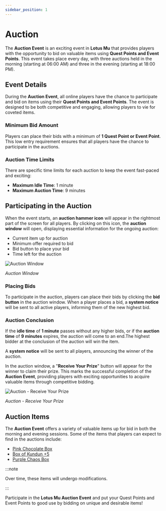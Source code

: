 ```yaml
---
sidebar_position: 1
---
```


# Auction

The **Auction Event** is an exciting event in **Lotus Mu** that provides players with the opportunity to bid on valuable items using **Quest Points and Event Points**. This event takes place every day, with three auctions held in the morning (starting at 06:00 AM) and three in the evening (starting at 18:00 PM).

## Event Details

During the **Auction Event**, all online players have the chance to participate and bid on items using their **Quest Points and Event Points**. The event is designed to be both competitive and engaging, allowing players to vie for coveted items.

### Minimum Bid Amount

Players can place their bids with a minimum of **1 Quest Point or Event Point**. This low entry requirement ensures that all players have the chance to participate in the auctions.

### Auction Time Limits

There are specific time limits for each auction to keep the event fast-paced and exciting:

- **Maximum Idle Time**: 1 minute
- **Maximum Auction Time**: 9 minutes

## Participating in the Auction

When the event starts, an **auction hammer icon** will appear in the rightmost part of the screen for all players. By clicking on this icon, the **auction window** will open, displaying essential information for the ongoing auction:

- Current item up for auction
- Minimum offer required to bid
- Bid button to place your bid
- Time left for the auction

![Auction Window](/img/events/auction/auction-system.jpg)

_Auction Window_

### Placing Bids

To participate in the auction, players can place their bids by clicking the **bid button** in the auction window. When a player places a bid, a **system notice** will be sent to all active players, informing them of the new highest bid.

### Auction Conclusion

If the **idle time** of **1 minute** passes without any higher bids, or if the **auction time** of **9 minutes** expires, the auction will come to an end.The highest bidder at the conclusion of the auction will win the item.

A **system notice** will be sent to all players, announcing the winner of the auction.

In the auction window, a "**Receive Your Prize**" button will appear for the winner to claim their prize. This marks the successful completion of the **Auction Event**, providing players with exciting opportunities to acquire valuable items through competitive bidding.

![Auction - Receive Your Prize](/img/events/auction/auction-end.jpg)

_Auction - Receive Your Prize_

## Auction Items

The **Auction Event** offers a variety of valuable items up for bid in both the morning and evening sessions. Some of the items that players can expect to find in the auctions include:

- [Pink Chocolate Box](/items/item-bags/misc/pink-chocolate-box/)
- [Box of Kundun +5](/items/item-bags/exc/box-of-kundun/bok-5)
- [Purple Chaos Box](/items/item-bags/misc/purple-chaos-box/)

:::note

Over time, these items will undergo modifications.

:::

Participate in the **Lotus Mu Auction Event** and put your Quest Points and Event Points to good use by bidding on unique and desirable items!
